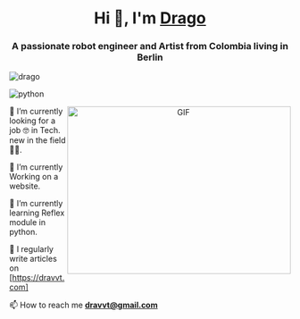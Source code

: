 <h1 align="center">Hi 👋, I'm <a href="https://github.com/dragon90o/" target="blank">
    Drago</a></h1>
<h3 align="center">A passionate robot engineer and Artist from Colombia living in Berlin </h3>
<p align="left"> <img src="https://img.shields.io/badge/Artist-Robot%20engineer-purple"
        " alt="drago" /></a> </p>
<p align="left"> <img src="https://img.shields.io/badge/python-blue"
        " alt="python" /></a> </p>

  <a target="_blank" align="center">
      <img align="right" top="500" height="300" width="400" alt="GIF" src="https://media.giphy.com/media/qgQUggAC3Pfv687qPC/giphy.gif">
    </a>
    
🔭 I’m currently looking for a job 🤓 in Tech. new in the field 👶🏽.
    
🧠 I’m currently Working on a website.

🌱 I’m currently learning Reflex module in python.
    
 📝 I regularly write articles on [https://dravvt.com]
 
📫 How to reach me **dravvt@gmail.com**
